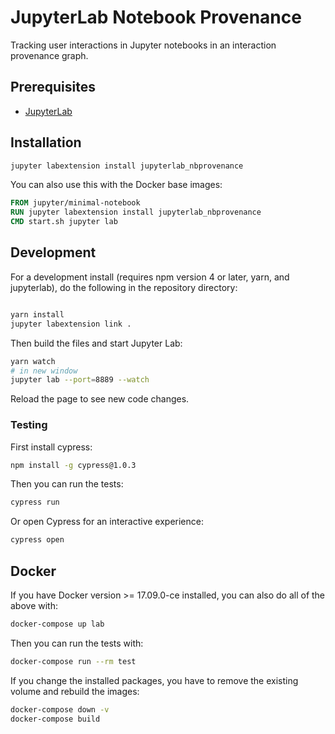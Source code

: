 # JupyterLab Notebook Provenance

Tracking user interactions in Jupyter notebooks in an interaction provenance graph.

## Prerequisites

* [JupyterLab](http://jupyterlab.readthedocs.io/en/latest/getting_started/installation.html)

## Installation

```bash
jupyter labextension install jupyterlab_nbprovenance
```

You can also use this with the Docker base images:

```Dockerfile
FROM jupyter/minimal-notebook
RUN jupyter labextension install jupyterlab_nbprovenance
CMD start.sh jupyter lab
```

## Development

For a development install (requires npm version 4 or later, yarn, and jupyterlab), do the following in the repository directory:

```bash

yarn install
jupyter labextension link .
```

Then build the files and start Jupyter Lab:

```bash
yarn watch
# in new window
jupyter lab --port=8889 --watch
```

Reload the page to see new code changes.

### Testing

First install cypress:

```bash
npm install -g cypress@1.0.3
```

Then you can run the tests:

```bash
cypress run
```

Or open Cypress for an interactive experience:

```bash
cypress open
```

## Docker

If you have Docker version >= 17.09.0-ce installed, you can also do all of the above with:

```bash
docker-compose up lab
```

Then you can run the tests with:

```bash
docker-compose run --rm test
```

If you change the installed packages, you have to remove the existing volume and rebuild the images:

```bash
docker-compose down -v
docker-compose build
```
